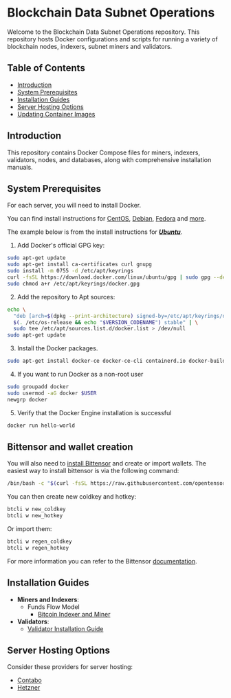 
# Blockchain Data Subnet Operations

Welcome to the Blockchain Data Subnet Operations repository. This repository hosts Docker configurations and scripts for running a variety of blockchain nodes, indexers, subnet miners and validators.

## Table of Contents
- [Introduction](#introduction)
- [System Prerequisites](#system-prerequisites)
- [Installation Guides](#installation-guides) 
- [Server Hosting Options](#server-hosting-options)
- [Updating Container Images](#updating-container-images)


## Introduction
This repository contains Docker Compose files for miners, indexers, validators, nodes, and databases, along with comprehensive installation manuals. 

## System Prerequisites

For each server, you will need to install Docker.

You can find install instructions for [CentOS](https://docs.docker.com/engine/install/centos/#install-using-the-repository), [Debian](https://docs.docker.com/engine/install/debian/#install-using-the-repository), [Fedora](https://docs.docker.com/engine/install/fedora/#install-using-the-repository) and [more](https://docs.docker.com/engine/install/).

The example below is from the install instructions for ***[Ubuntu](https://docs.docker.com/engine/install/ubuntu/#install-using-the-repository)***.

1. Add Docker's official GPG key:
```bash
sudo apt-get update
sudo apt-get install ca-certificates curl gnupg
sudo install -m 0755 -d /etc/apt/keyrings
curl -fsSL https://download.docker.com/linux/ubuntu/gpg | sudo gpg --dearmor -o /etc/apt/keyrings/docker.gpg
sudo chmod a+r /etc/apt/keyrings/docker.gpg
```
2. Add the repository to Apt sources:
```bash
echo \
  "deb [arch=$(dpkg --print-architecture) signed-by=/etc/apt/keyrings/docker.gpg] https://download.docker.com/linux/ubuntu \
  $(. /etc/os-release && echo "$VERSION_CODENAME") stable" | \
  sudo tee /etc/apt/sources.list.d/docker.list > /dev/null
sudo apt-get update
```
3. Install the Docker packages.
```bash
sudo apt-get install docker-ce docker-ce-cli containerd.io docker-buildx-plugin docker-compose-plugin
```
4. If you want to run Docker as a non-root user
```bash
sudo groupadd docker
sudo usermod -aG docker $USER
newgrp docker
```
5. Verify that the Docker Engine installation is successful
```bash
docker run hello-world
```

## Bittensor and wallet creation
You will also need to [install Bittensor](https://docs.bittensor.com/getting-started/installation) and create or import wallets.
The easiest way to install bittensor is via the following command:
```bash
/bin/bash -c "$(curl -fsSL https://raw.githubusercontent.com/opentensor/bittensor/master/scripts/install.sh)"
```
You can then create new coldkey and hotkey:
```bash
btcli w new_coldkey
btcli w new_hotkey
```
Or import them:
```bash
btcli w regen_coldkey
btcli w regen_hotkey
```
For more information you can refer to the Bittensor [documentation](https://docs.bittensor.com/getting-started/wallets).

## Installation Guides
- **Miners and Indexers**: 
  - Funds Flow Model
    - [Bitcoin Indexer and Miner](miners/bitcoin-funds-flow/)
- **Validators**: 
  - [Validator Installation Guide](validator/INSTALLATION.md)

## Server Hosting Options
Consider these providers for server hosting:
- [Contabo](https://contabo.com/en/dedicated-servers/)
- [Hetzner](https://www.hetzner.com/dedicated-rootserver/matrix-ax)